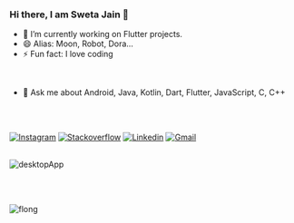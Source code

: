 ### Hi there, I am Sweta Jain 👋



- 🔭 I’m currently working on Flutter projects.
- 😄 Alias: Moon, Robot, Dora...
- ⚡ Fun fact: I love coding 

</br>

- 💬 Ask me about Android, Java, Kotlin, Dart, Flutter, JavaScript, C, C++
</br>

</br>

[![Instagram](https://img.shields.io/badge/Instagram-pink?style=for-the-badge&logo=instagram)](https://www.instagram.com/sweta_the_best)
[![Stackoverflow](https://img.shields.io/badge/Stackoverflow-cyan?style=for-the-badge&logo=stackoverflow)](https://stackoverflow.com/users/6921031/sweta-jain)
[![Linkedin](https://img.shields.io/badge/LinkedIn-blue?style=for-the-badge&logo=Linkedin)](https://www.linkedin.com/in/sweta-the-best/)
[![Gmail](https://img.shields.io/badge/-Gmail-c14438?style=for-the-badge&logo=Gmail&logoColor=white&link=mailto:swetajain04@gmail.com)](mailto:swetajain04@gmail.com)
</br>
</br>

![desktopApp](https://user-images.githubusercontent.com/30392938/205373958-4e38f742-9f17-4aab-911d-fe8c66360bff.gif)


</br>
</br>


![flong](https://user-images.githubusercontent.com/30392938/193613364-1dbb846b-90de-4157-b5b9-7c9a509f2fdc.gif)





<!--
**SwetaTheBest/SwetaTheBest** is a ✨ _special_ ✨ repository because its `README.md` (this file) appears on your GitHub profile.

Here are some ideas to get you started:

- 🔭 I’m currently working on ...
- 🌱 I’m currently learning ...
- 👯 I’m looking to collaborate on ...
- 🤔 I’m looking for help with ...
- 💬 Ask me about ...
- 📫 How to reach me: ...
- 😄 Pronouns: ...
- ⚡ Fun fact: ...
-->
